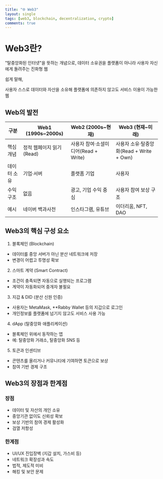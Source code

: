 ```yaml
---
title: "🌐 Web3"
layout: single
tags: [web3, blockchain, decentralization, crypto]
comments: true
---
```


# Web3란?

"탈중앙화된 인터넷"을 뜻하는 개념으로, 데이터 소유권을 플랫폼이 아니라 사용자 자신에게 돌려주는 진화형 웹

쉽게 말해,

사용자 스스로 데이터와 자산을 소유해 플랫폼에 의존하지 않고도 서비스 이용이 가능한 웹


## Web의 발전 
| 구분 | Web1 (1990s~2000s) | Web2 (2000s~현재) | Web3 (현재~미래) |
|------|-------------------|------------------|-------------------|
| 핵심 개념 | 정적 웹페이지 읽기(Read) | 사용자 참여·소셜미디어(Read + Write) | 사용자 소유·탈중앙화(Read + Write + Own) |
| 데이터 소유 | 기업·서버 | 플랫폼 기업 | 사용자 |
| 수익 구조 | 없음 | 광고, 기업 수익 중심 | 사용자 참여 보상 구조 |
| 예시 | 네이버 백과사전 | 인스타그램, 유튜브 | 이더리움, NFT, DAO |

## Web3의 핵심 구성 요소

1. 블록체인 (Blockchain)
- 데이터를 중앙 서버가 아닌 분산 네트워크에 저장
- 변경이 어렵고 투명성 확보

2. 스마트 계약 (Smart Contract)
- 조건이 충족되면 자동으로 실행되는 프로그램
- 계약이 자동화되어 중개자 불필요

3. 지갑 & DID (분산 신원 인증)
- 사용자는 MetaMask, **Rabby Wallet 등의 지갑으로 로그인
- 개인정보를 플랫폼에 넘기지 않고도 서비스 사용 가능

4. dApp (탈중앙화 애플리케이션)
- 블록체인 위에서 동작하는 앱
- 예: 탈중앙화 거래소, 탈중앙화 SNS 등

5. 토큰과 인센티브
- 콘텐츠를 올리거나 커뮤니티에 기여하면 토큰으로 보상
- 참여 기반 경제 구조

## Web3의 장점과 한계점

### 장점
- 데이터 및 자산의 개인 소유
- 중앙기관 없이도 신뢰성 확보
- 보상 기반의 참여 경제 활성화
- 검열 저항성

### 한계점
- UI/UX 진입장벽 (지갑 설치, 가스비 등)
- 네트워크 확장성과 속도
- 법적, 제도적 미비
- 해킹 및 보안 문제
